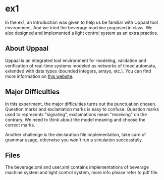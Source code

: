 # ex1

In the ex1, an introduction was given to help us be familiar with Uppaal tool environment. And we tried the beverage machine proposed in class. We also designed and implemented a light control system as an extra practice.


## About Uppaal

Uppaal is an integrated tool environment for modeling, validation and verification of real-time systems modeled as networks of timed automata, extended with data types (bounded integers, arrays, etc.).
You can find more information on [this website](http://www.uppaal.org).


## Major Difficulties

In this experiment, the major difficulties turns out the punctuation chosen. Question marks and exclamation marks is easy to confuse. Question marks used to represents "signaling", exclamations mean "receiving" on the contrary. We need to think about the model meaning and choose the correct marks.

Another challenge is the declaration file implementation, take care of grammar usage, otherwise you won't run a simulation successfully.


## Files

The beverage.xml and user.xml contains implementations of beverage machine system and light control system, more info please refer to pdf file.

